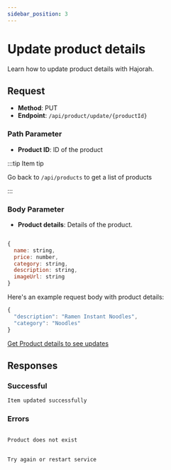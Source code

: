```yaml
---
sidebar_position: 3
---
```


# Update product details

Learn how to update product details with Hajorah.

## Request

- **Method**: PUT
- **Endpoint**: `/api/product/update/{productId}`

### Path Parameter
- **Product ID**: ID of the product

:::tip Item tip

Go back to `/api/products` to get a list of products

:::

### Body Parameter
- **Product details**: Details of the product.
```jsx title="product schema"

{
  name: string,
  price: number,
  category: string,
  description: string,
  imageUrl: string
}
```

Here's an example request body with product details:

```jsx title="update selected details"
{
  "description": "Ramen Instant Noodles",
  "category": "Noodles"
}
```
[Get Product details to see updates](./get-product.md)

## Responses
### Successful 

```jsx title="code 201:  success"
Item updated successfully
```

### Errors

```jsx title="code 404:  Not found"
 
Product does not exist

```

```jsx title="code 500:  Internal Server Error"
 
Try again or restart service

```